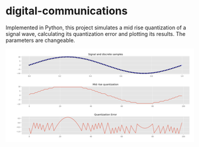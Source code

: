 # digital-communications

Implemented in Python, this project simulates a mid rise quantization of a signal wave, calculating its quantization error and plotting its results. The parameters are changeable.

![Results](result.png)
